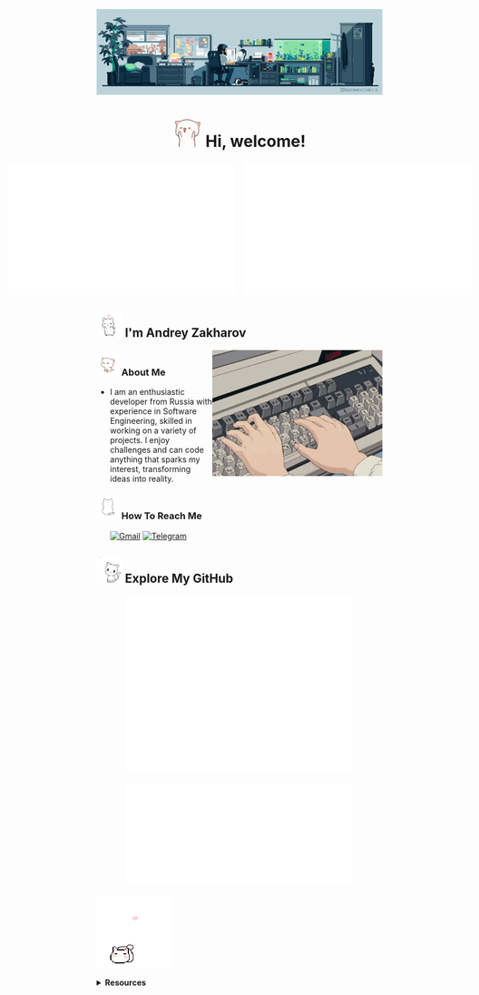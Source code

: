 <p align="center">
  <img src="banner1.gif" alt="Banner">
</p>

<div align="center">
  <h1>
    <img src="cat_jump.gif" alt="Cat" width="50"/>
    Hi, welcome!</h1>
</div>

<div align="center" style="display: flex; justify-content: center; gap: 20px; margin-top: 20px;">
  <img src="/metrics.plugin.isocalendar.fullyear.svg" alt="Commit Calendar" width="400">
  <img src="/metrics.plugin.habits.charts.svg" alt="Coding Activity" width="400">
</div>

<h2>
  <img src="gokittygo.gif" alt="Cat" width="45"/>
  I'm Andrey Zakharov
  </h2>

<img align="right" src="./keyboard1.gif" alt="Keyboard GIF" width="300"/>

<h3>
  <img src="WaitingPeachCat.gif" alt="Cat" width="40"/>
  About Me
</h3>
<ul>
  <li>I am an enthusiastic developer from Russia with experience in Software Engineering, skilled in working on a variety of projects. I enjoy challenges and can code anything that sparks my interest, transforming ideas into reality.
  </li>
</ul>

<h3>
  <img src="cutekitty.gif" alt="Cat" width="40"/>
  How To Reach Me</h3>
<ul>    

  [![Gmail](https://img.shields.io/badge/Gmail-D14836?style=for-the-badge&logo=gmail&logoColor=white)](mailto:Andrey.Zakharov.Contact@gmail.com)
  [![Telegram](https://img.shields.io/badge/Telegram-2CA5E0?style=for-the-badge&logo=telegram&logoColor=white)](https://t.me/andrew_zakharov)

</ul>

<h2>
  <img src="CatNomsCherryBlossom.gif" alt="Cat" width="45"/>
  Explore My GitHub
  </h2>
<div align="center" style="margin-top: 20px;">
  <img src="/github-metrics.svg" alt="GitHub Metrics" width="400">
</div>
<div align="center" style="margin-top: 20px;">
  <img src="/metrics.plugin.achievements.svg" alt="Achievements" width="400">
</div>  

<p align="left">
  <img src="kittycat.gif" alt="Cat">
</p>
<details>
  <summary><strong>Resources</strong>
  </summary>
  <p>
Below is a collection of resources that contributed to the development of this README. Some were directly used, while others served as sources of inspiration, guiding its structure and enhancing clarity.
  </p>
  <ul>
    <li><a href="https://github.com/lowlighter/metrics">Lowlighter Metrics</a></li>
    <li><a href="https://github.com/Ileriayo/markdown-badges">Markdown Badges</a></li>
    <li><a href="https://github.com/anuraghazra/github-readme-stats">Anurag's GitHub Stats</a></li>
    <li><a href="https://github.com/DenverCoder1/github-readme-streak-stats">GitHub Streak Stats</a></li>
    <li><a href="https://github.com/ryo-ma/github-profile-trophy">GitHub Profile Trophy</a></li>
    <li><a href="https://github.com/pujux/badge-it?tab=readme-ov-file">Badge It</a></li>
    <li><a href="https://github.com/Nathan13888/VisitorBadgeReloaded?tab=readme-ov-file#migrating-from-visitor-badge">Visitor Badge Reloaded</a></li>
  </ul>
</details>

